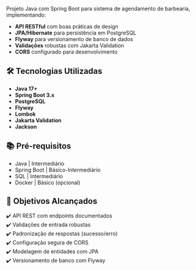 Projeto Java com Spring Boot para sistema de agendamento de barbearia, implementando:

- **API RESTful** com boas práticas de design
- **JPA/Hibernate** para persistência em PostgreSQL
- **Flyway** para versionamento de banco de dados
- **Validações** robustas com Jakarta Validation
- **CORS** configurado para desenvolvimento

## 🛠️ Tecnologias Utilizadas

- **Java 17+**
- **Spring Boot 3.x**
- **PostgreSQL**
- **Flyway**
- **Lombok**
- **Jakarta Validation**
- **Jackson**

## 📚 Pré-requisitos

- Java | Intermediário
- Spring Boot | Básico-Intermediário
- SQL | Intermediário
- Docker | Básico (opcional)

## 🎯 Objetivos Alcançados

✔️ API REST com endpoints documentados  
✔️ Validações de entrada robustas  
✔️ Padronização de respostas (sucesso/erro)  
✔️ Configuração segura de CORS  
✔️ Modelagem de entidades com JPA  
✔️ Versionamento de banco com Flyway  